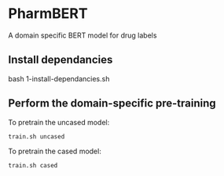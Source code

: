 # PharmBERT
A domain specific BERT model for drug labels


## Install dependancies
bash 1-install-dependancies.sh

## Perform the domain-specific pre-training
To pretrain the uncased model:
```
train.sh uncased
```

To pretrain the cased model:
```
train.sh cased
```

